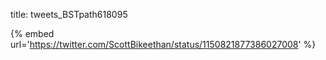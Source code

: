 title: tweets_BSTpath618095

{% embed url='https://twitter.com/ScottBikeethan/status/1150821877386027008' %}
